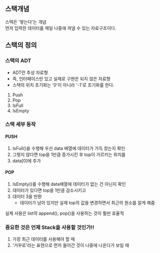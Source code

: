 ## 스택개념
스택은 '쌓는다'는 개념  
먼저 입력한 데이터를 제일 나중에 꺼낼 수 있는 자료구조이다. 

## 스택의 정의
### 스택의 ADT
- ADT란 추상 자료형
- 즉, 인터페이스만 있고 실제로 구현은 되지 않은 자료형
- 스택의 위치 초기화는 '0'이 아니라 '-1'로 초기화를 한다.
  
1. Push
2. Pop
3. IsFull
4. IsEmpty

### 스택 세부 동작
#### PUSH
1. IsFull()을 수행해 우선 data 배열에 데이터가 가득 찼는지 확인
2. 그렇지 않다면 top을 1만큼 증가시킨 후 top이 가르키는 위치를
3. data[0]에 추가
#### POP
1. IsEmpty()를 수행해 data배열에 데이터가 없는 건 아닌지 확인
2. 데이터가 있다면 top을 1만큼 감소시키고
3. 데이터 3을 반환
   - 데이터가 남아 있지만 실제 top의 값을 변경하면서 최근의 원소를 알게 해줌
  
실제 사용은 list의 append(), pop()을 사용하는 것이 훨씬 효율적  
### 중요한 것은 언제 Stack을 사용할 것인가!!
1. 가장 최근 데이터를 사용해야 할 때
2. '거꾸로'라는 표현으로 먼저 들어간 것이 나중에 나온다가 보일 때
